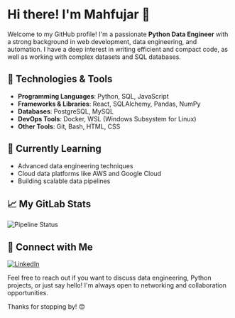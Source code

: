 # Hi there! I'm Mahfujar 👋

Welcome to my GitHub profile! I'm a passionate **Python Data Engineer** with a strong background in web development, data engineering, and automation. I have a deep interest in writing efficient and compact code, as well as working with complex datasets and SQL databases.

## 🔧 Technologies & Tools

- **Programming Languages**: Python, SQL, JavaScript
- **Frameworks & Libraries**: React, SQLAlchemy, Pandas, NumPy
- **Databases**: PostgreSQL, MySQL
- **DevOps Tools**: Docker, WSL (Windows Subsystem for Linux)
- **Other Tools**: Git, Bash, HTML, CSS

## 🌱 Currently Learning

- Advanced data engineering techniques
- Cloud data platforms like AWS and Google Cloud
- Building scalable data pipelines

## 📈 My GitLab Stats

![Pipeline Status](https://gitlab.com/mahfujar/mahfujar/-/badges/pipeline.svg?private_token=glpat-M3v-wxPG1ez57Vsf8JxR)


## 💼 Connect with Me

[![LinkedIn](https://img.shields.io/badge/LinkedIn-Mahfujar-informational?style=flat-square&logo=linkedin&logoColor=white&color=0D76A8)](https://www.linkedin.com/in/mrnoyon/)

Feel free to reach out if you want to discuss data engineering, Python projects, or just say hello! I'm always open to networking and collaboration opportunities.

Thanks for stopping by! 😊
